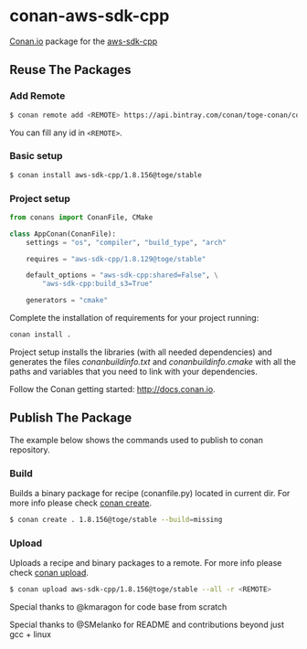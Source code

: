 # conan-aws-sdk-cpp

[Conan.io](https://conan.io) package for the [aws-sdk-cpp](https://github.com/aws/aws-sdk-cpp)

## Reuse The Packages

### Add Remote

```bash
$ conan remote add <REMOTE> https://api.bintray.com/conan/toge-conan/conan 
```

You can fill any id in `<REMOTE>`.

### Basic setup

```bash
$ conan install aws-sdk-cpp/1.8.156@toge/stable
```

### Project setup

```py
from conans import ConanFile, CMake

class AppConan(ConanFile):
    settings = "os", "compiler", "build_type", "arch"

    requires = "aws-sdk-cpp/1.8.129@toge/stable"

    default_options = "aws-sdk-cpp:shared=False", \
        "aws-sdk-cpp:build_s3=True"

    generators = "cmake"
```

Complete the installation of requirements for your project running:

```bash
conan install .
```

Project setup installs the libraries (with all needed dependencies) and generates
the files *conanbuildinfo.txt* and *conanbuildinfo.cmake*
with all the paths and variables that you need to link with your dependencies.

Follow the Conan getting started: http://docs.conan.io.

## Publish The Package

The example below shows the commands used to publish to conan repository.

### Build

Builds a binary package for recipe (conanfile.py) located in current dir. 
For more info please check [conan create](http://docs.conan.io/en/latest/reference/commands/creator/create.html#conan-create).

```bash
$ conan create . 1.8.156@toge/stable --build=missing
```

### Upload

Uploads a recipe and binary packages to a remote. 
For more info please check [conan upload](http://docs.conan.io/en/latest/reference/commands/creator/upload.html#conan-upload).

```bash
$ conan upload aws-sdk-cpp/1.8.156@toge/stable --all -r <REMOTE> 
```

Special thanks to @kmaragon for code base from scratch

Special thanks to @SMelanko for README and contributions beyond just gcc + linux
